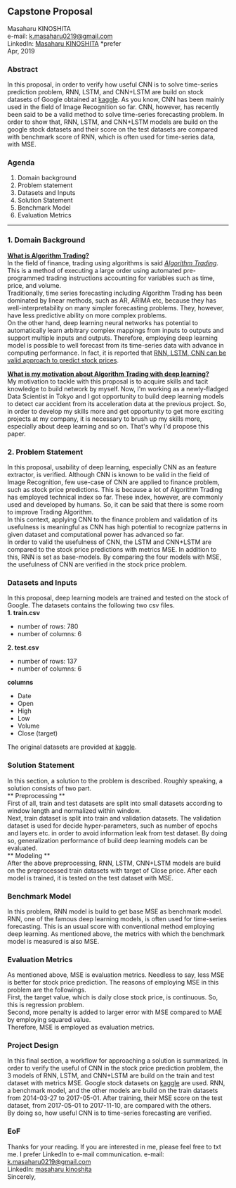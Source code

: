 ## Capstone Proposal
Masaharu KINOSHITA  
e-mail: <k.masaharu0219@gmail.com>  
LinkedIn: [Masaharu KINOSHITA](https://www.linkedin.com/in/masaharu-kinoshita/) *prefer  
Apr, 2019  

### Abstract
In this proposal, in order to verify how useful CNN is to solve time-series prediction problem, RNN, LSTM, and CNN+LSTM are build on stock datasets of Google obtained at [kaggle](https://www.kaggle.com/borismarjanovic/price-volume-data-for-all-us-stocks-etfs). As you know, CNN has been mainly used in the field of Image Recognition so far. CNN, however, has recently been said to be a valid method to solve time-series forecasting problem. In order to show that, RNN, LSTM, and CNN+LSTM models are build on the google stock datasets and their score on the test datasets are compared with benchmark score of RNN, which is often used for time-series data, with MSE.

### Agenda
1. Domain background
2. Problem statement
3. Datasets and Inputs
4. Solution Statement
5. Benchmark Model
6. Evaluation Metrics
---
### 1. Domain Background
<u>**What is Algorithm Trading?**</u>  
In the field of finance, trading using algorithms is said *[Algorithm Trading](https://en.wikipedia.org/wiki/Algorithmic_trading)*. This is a method of executing a large order using automated pre-programmed trading instructions accounting for variables such as time, price, and volume.  
Traditionally, time series forecasting including Algorithm Trading has been dominated by linear methods, such as AR, ARIMA etc, because they has well-interpretability on many simpler forecasting problems. They, however, have less predictive ability on more complex problems.  
On the other hand, deep learning neural networks has potential to automatically learn arbitrary complex mappings from inputs to outputs and support multiple inputs and outputs. Therefore, employing deep learning model is possible to well forecast from its time-series data with advance in computing performance. In fact, it is reported that [RNN, LSTM, CNN can be valid approach to predict stock prices](https://www.jstage.jst.go.jp/article/pjsai/JSAI2017/0/JSAI2017_2D3OS19a3/_pdf).  

<u>**What is my motivation about Algorithm Trading with deep learning?**</u>  
My motivation to tackle with this proposal is to acquire skills and tacit knowledge to build network by myself. Now, I'm working as a newly-fladged Data Scientist in Tokyo and I got opportunity to build deep learning models to detect car accident from its acceleration data at the previous project. So, in order to develop my skills more and get opportunity to get more exciting projects at my company, it is necessary to brush up my skills more, especially about deep learning and so on. That's why I'd propose this paper.

### 2. Problem Statement
In this proposal, usability of deep learning, especially CNN as an feature extractor, is verified. Although CNN is known to be valid in the field of Image Recognition, few use-case of CNN are applied to finance problem, such as stock price predictions. This is because a lot of Algorithm Trading has employed technical index so far. These index, however, are commonly used and developed by humans. So, it can be said that there is some room to improve Trading Algorithm.  
In this context, applying CNN to the finance problem and validation of its usefulness is meaningful as CNN has high potential to recognize patterns in given dataset and computational power has advanced so far.  
In order to valid the usefulness of CNN, the LSTM and CNN+LSTM are compared to the stock price predictions with metrics MSE. In addition to this, RNN is set as base-models. By comparing the four models with MSE, the usefulness of CNN are verified in the stock price problem.

### Datasets and Inputs
In this proposal, deep learning models are trained and tested on the stock of Google. The datasets contains the following two csv files.  
**1. train.csv**  
- number of rows: 780
- number of columns: 6  

**2. test.csv**  
- number of rows: 137
- number of columns: 6

**columns**
- Date
- Open
- High
- Low
- Volume
- Close (target)

The original datasets are provided at [kaggle](https://www.kaggle.com/borismarjanovic/price-volume-data-for-all-us-stocks-etfs).

### Solution Statement
In this section, a solution to the problem is described. Roughly speaking, a solution consists of two part.  
** Preprocessing **  
First of all, train and test datasets are split into small datasets according to window length and normalized within window.  
Next, train dataset is split into train and validation datasets. The validation dataset is used for decide hyper-parameters, such as number of epochs and layers etc. in order to avoid information leak from test dataset. By doing so, generalization performance of build deep learning models can be evaluated.  
** Modeling **  
After the above preprocessing, RNN, LSTM, CNN+LSTM models are build on the preprocessed train datasets with target of Close price. After each model is trained, it is tested on the test dataset with MSE.

### Benchmark Model
In this problem, RNN model is build to get base MSE as benchmark model. RNN, one of the famous deep learning models, is often used for time-series forecasting. This is an usual score with conventional method employing deep learning. As mentioned above, the metrics with which the benchmark model is measured is also MSE.

### Evaluation Metrics
As mentioned above, MSE is evaluation metrics. Needless to say, less MSE is better for stock price prediction. The reasons of employing MSE in this problem are the followings.  
First, the target value, which is daily close stock price, is continuous. So, this is regression problem.  
Second, more penalty is added to larger error with MSE compared to MAE by employing squared value.  
Therefore, MSE is employed as evaluation metrics.

### Project Design
In this final section, a workflow for approaching a solution is summarized. In order to verify the useful of CNN in the stock price prediction problem, the 3 models of RNN, LSTM, and CNN+LSTM are build on the train and test dataset with metrics MSE. Google stock datasets on [kaggle](https://www.kaggle.com/borismarjanovic/price-volume-data-for-all-us-stocks-etfs) are used. RNN, a benchmark model, and the other models are build on the train datasets from 2014-03-27 to 2017-05-01. After training, their MSE score on the test dataset, from 2017-05-01 to 2017-11-10, are compared with the others.  
By doing so, how useful CNN is to time-series forecasting are verified.

### EoF  
Thanks for your reading. If you are interested in me, please feel free to txt me. I prefer LinkedIn to e-mail communication.
e-mail: <k.masaharu0219@gmail.com>  
LinkedIn: [masaharu kinoshita](https://www.linkedin.com/in/masaharu-kinoshita/)  
Sincerely,
